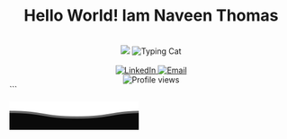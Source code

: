 <div align="center">
  <h1>Hello World! Iam Naveen Thomas</h1>
</div>

<br/>

<div align="center">
  <img height="180em" src="https://github-readme-stats.vercel.app/api?username=naveenthomas&show_icons=true&theme=radical&include_all_commits=true&count_private=true&hide_border=true"/>
  <img src="https://media.giphy.com/media/JIX9t2j0ZTN9S/giphy.gif" width="180" height="180" alt="Typing Cat"/>
</div>

<br/>

<div align="center"> <a href="https://www.linkedin.com/in/naveen-thomas-816423283/" target="_blank"> <img src="https://img.shields.io/badge/LinkedIn-0077B5?style=for-the-badge&logo=linkedin&logoColor=white" alt="LinkedIn"/> </a> <a href="mailto:naveenthomasabc123@gmail.com"> <img src="https://img.shields.io/badge/Email-D14836?style=for-the-badge&logo=gmail&logoColor=white" alt="Email"/> </a> </div><div align="center"> <img src="https://komarev.com/ghpvc/?username=naveenthomas&label=Profile+Views&color=00ff00&style=flat" alt="Profile views" /> </div> ```

![Footer](https://github.com/anasmalikp/anasmalikp/raw/main/footer.svg)
